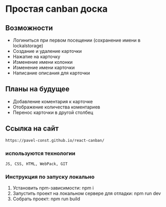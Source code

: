 # Простая canban доска

## Возможности 
 - Логиниться при первом посещении (сохранение имени в lockalstorage)
 - Создание и удаление карточки
 - Нажатие на карточку
 - Изменение имени колонки
 - Изменение имени карточки
 - Написание описания для карточки
 
 ## Планы на будущее
 - Добавление коментария к карточке
 - Отображение количества коментариев 
 - Перенос карточки в другой столбец


## Ссылка на сайт
    https://pavel-const.github.io/react-canban/

### используются технологии
    JS, CSS, HTML, WebPack, GIT
    
### Инструкция по запуску локально
1. Установить npm-зависимости: npm i
2. Запустить проект на локальном сервере для отладки: npm run dev
3. Cобрать проект: npm run build
